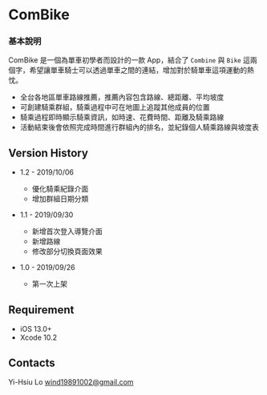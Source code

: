 # ComBike

### 基本說明

ComBike 是一個為單車初學者而設計的一款 App，結合了 `Combine` 與 `Bike` 這兩個字，希望讓單車騎士可以透過單車之間的連結，增加對於騎單車這項運動的熱忱。

* 全台各地區單車路線推薦，推薦內容包含路線、總距離、平均坡度
* 可創建騎乘群組，騎乘過程中可在地圖上追蹤其他成員的位置
* 騎乘過程即時顯示騎乘資訊，如時速、花費時間、距離及騎乘路線
* 活動結束後會依照完成時間進行群組內的排名，並紀錄個人騎乘路線與坡度表

## Version History

* 1.2 - 2019/10/06

    - 優化騎乘紀錄介面
    - 增加群組日期分類

* 1.1 - 2019/09/30

    - 新增首次登入導覽介面
    - 新增路線
    - 修改部分切換頁面效果
* 1.0 - 2019/09/26

    - 第一次上架

## Requirement

* iOS 13.0+
* Xcode 10.2

## Contacts
Yi-Hsiu Lo
wind19891002@gmail.com
